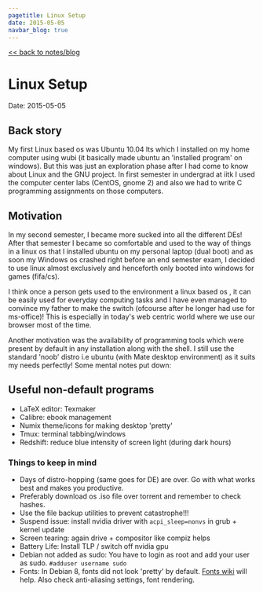 ```yaml
---
pagetitle: Linux Setup
date: 2015-05-05
navbar_blog: true
---
```

[<< back to notes/blog](../notes.md)

# Linux Setup

Date: 2015-05-05

## Back story
My first Linux based os was Ubuntu 10.04 lts which I installed on my home computer using wubi 
(it basically made ubuntu an 'installed program' on windows). 
But this was just an exploration phase after I had come to know about 
Linux and the GNU project. 
In first semester in undergrad at iitk I used the computer center 
labs (CentOS, gnome 2) and also we had to write C programming assignments
on those computers. 

## Motivation
In my second semester, I became more sucked into all the different DEs!
After that semester I became so comfortable and used to the way of things
in a linux os that I installed ubuntu on my personal laptop (dual boot) 
and as soon my Windows os crashed right before an end semester exam, 
I decided to use linux almost exclusively and henceforth only booted 
into windows for games (fifa/cs). 

I think once a person gets used to the environment a linux based os 
, it can be easily used for everyday computing tasks and I have even 
managed to convince my father to make the switch 
(ofcourse after he longer had use for ms-office)! 
This is especially in today's web centric world where we use our browser
 most of the time. 

Another motivation was the availability of programming tools which were
 present by default in any installation along with the shell. 
I still use the standard 'noob' distro i.e ubuntu (with Mate desktop environment) 
as it suits my needs perfectly! Some mental notes put down:

## Useful non-default programs

- LaTeX editor: Texmaker
- Calibre: ebook management
- Numix theme/icons for making desktop 'pretty'
- Tmux: terminal tabbing/windows
- Redshift: reduce blue intensity of screen light (during dark hours)

### Things to keep in mind

- Days of distro-hopping (same goes for DE) are over. Go with what works best and makes you productive. 
- Preferably download os .iso file over torrent and remember to check hashes. 
- Use the file backup utilities to prevent catastrophe!!! 
- Suspend issue: install nvidia driver with `acpi_sleep=nonvs` in grub + kernel update
- Screen tearing: again drive + compositor like compiz helps
- Battery Life: Install TLP / switch off nvidia gpu
- Debian not added as sudo: You have to login as root and add your user as sudo. `#adduser username sudo`
- Fonts: In Debian 8, fonts did not look 'pretty' by default. [Fonts wiki](https://wiki.debian.org/Fonts) will help. Also check anti-aliasing settings, font rendering.

